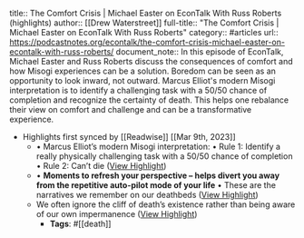 title:: The Comfort Crisis | Michael Easter on EconTalk With Russ Roberts (highlights)
author:: [[Drew Waterstreet]]
full-title:: "The Comfort Crisis | Michael Easter on EconTalk With Russ Roberts"
category:: #articles
url:: https://podcastnotes.org/econtalk/the-comfort-crisis-michael-easter-on-econtalk-with-russ-roberts/
document_note:: In this episode of EconTalk, Michael Easter and Russ Roberts discuss the consequences of comfort and how Misogi experiences can be a solution. Boredom can be seen as an opportunity to look inward, not outward. Marcus Elliot's modern Misogi interpretation is to identify a challenging task with a 50/50 chance of completion and recognize the certainty of death. This helps one rebalance their view on comfort and challenge and can be a transformative experience.

- Highlights first synced by [[Readwise]] [[Mar 9th, 2023]]
	- •   Marcus Elliot’s modern Misogi interpretation:
	    •   Rule 1: Identify a really physically challenging task with a 50/50 chance of completion
	    •   Rule 2: Can’t die ([View Highlight](https://read.readwise.io/read/01gv056rt8n5vnvbcwrmxwf53q))
	- •   **Moments to refresh your perspective – helps divert you away from the repetitive auto-pilot mode of your life**
	    •   These are the narratives we remember on our deathbeds ([View Highlight](https://read.readwise.io/read/01gv05754kjd47c0bdca0sebxn))
	- We often ignore the cliff of death’s existence rather than being aware of our own impermanence ([View Highlight](https://read.readwise.io/read/01gv057zn33c01yzn8eb5a600m))
		- **Tags**: #[[death]]